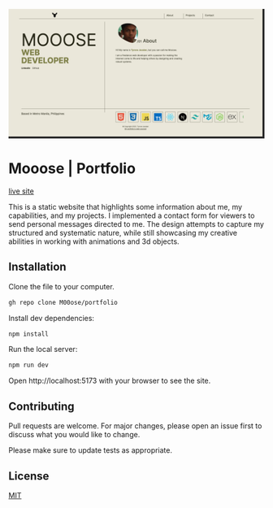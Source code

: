 ![Preview Image](/src/assets/portfolio.png)

# Mooose | Portfolio

[live site](https://tyronejacalan.vercel.app/)

This is a static website that highlights some information about me, my capabilities, and my projects. I implemented a contact form for viewers to send personal messages directed to me. The design attempts to capture my structured and systematic nature, while still showcasing my creative abilities in working with animations and 3d objects.

## Installation

Clone the file to your computer.

```bash
gh repo clone M00ose/portfolio
```

Install dev dependencies:

```bash
npm install
```

Run the local server:

```bash
npm run dev
```

Open http://localhost:5173 with your browser to see the site.

## Contributing

Pull requests are welcome. For major changes, please open an issue first
to discuss what you would like to change.

Please make sure to update tests as appropriate.

## License

[MIT](https://choosealicense.com/licenses/mit/)
